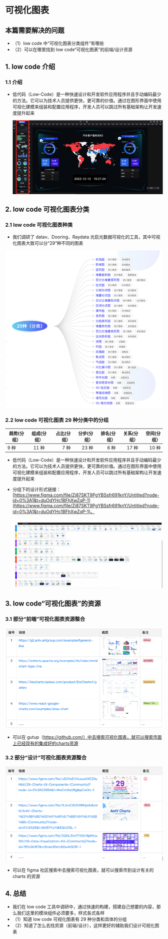 # 可视化图表

## 本篇需要解决的问题

- （1）low code 中“可视化图表分类组件”有哪些
- （2）可以在哪里找到 low code“可视化图表”的前端/设计资源

## 1. low code 介绍

### 1.1 介绍

- 低代码（Low-Code）是一种快速设计和开发软件应用程序并且手动编码最少的方法。它可以为技术人员提供更快，更可靠的价值。通过在图形界面中使用可视化建模来组装和配置应用程序，开发人员可以跳过所有基础架构让开发速度提升起来

  ![VScode-DownLoad](/images/image.jpg)

## 2. low code 可视化图表分类

### 2.1 low code 可视化图表种类

- 我们调研了 datav、Dooring、Raydata 光启光数据可视化的工具，其中可视化图表大致可以分“29”种不同的图表

![VScode-DownLoad](/images/22.jpg)

### 2.2 low code 可视化图表 29 种分类中的分组

| 趋势(分组） | 组成(分组） | 占比(分组） | 分步(分组） | 排名(分组） | 关系(分组） | 空间(分组） |
| ----------- | :---------: | ----------: | ----------: | ----------: | ----------: | ----------: |
| 9 种        |    11 种    |        7 种 |       23 种 |        6 种 |       17 种 |       10 种 |

- 低代码（Low-Code）是一种快速设计和开发软件应用程序并且手动编码最少的方法。它可以为技术人员提供更快，更可靠的价值。通过在图形界面中使用可视化建模来组装和配置应用程序，开发人员可以跳过所有基础架构让开发速度提升起来

- 分组下的设计形式链接： [https://www.figma.com/file/Zj87SKT9PgYBSsfr691knY/Untitled?node-id=0%3A1&t=duOdYHc1BFhXwZqP-1](https://www.figma.com/file/Zj87SKT9PgYBSsfr691knY/Untitled?node-id=0%3A1&t=duOdYHc1BFhXwZqP-1)。

  ![VScode-DownLoad](/images/33.jpg)

## 3. low code“可视化图表”的资源

### 3.1 部分“前端”可视化图表资源整合

![VScode-DownLoad](/images/44.png)

- 可以在 gutup（https://github.com/）中去搜索可视化图表，就可以搜索市面上已经现有的集成好的charts资源

### 3.2 部分“设计”可视化图表资源整合

![VScode-DownLoad](/images/55.png)

- 可以在 figma 社区搜索中去搜索可视化图表，就可以搜索市到设计有关的 charts 的资源

## 4. 总结

- 我们在 low code 工具中调研中，通过快速的构建，搭建自己想要的内容，那么我们这里的模块组件必须要多，样式各式各样
- （1）知道 low code 可视化图表有 29 种分类和具体的分组
- （2）知道了怎么去找资源（前端/设计），这样更好的辅助我们设计可视化图表
